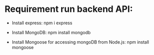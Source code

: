 # Requirement run backend API:
- Install express: 
  npm i express

- Install MongoDB:
  npm install mongodb

- Install Mongoose for accessing mongoDB from Node.js:
  npm install mongoose
